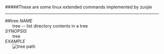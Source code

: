 #####These are some linux extended commands implemented by zuojie   
___

##tree
*NAME*   
&nbsp;&nbsp;&nbsp;&nbsp;&nbsp;&nbsp;tree -- list directory contents in a tree   
*SYNOPSIS*   
&nbsp;&nbsp;&nbsp;&nbsp;&nbsp;&nbsp;tree <path>   
*EXAMPLE*   
&nbsp;&nbsp;&nbsp;&nbsp;&nbsp;&nbsp;![tree path](http://zuojie.github.io/demo/linux_toolset_tree.png)   
